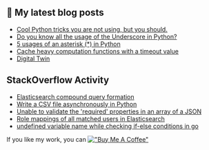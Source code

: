 ## 📩 My latest blog posts
<!-- BLOG-POST-LIST:START -->
- [Cool Python tricks you are not using, but you should.](https://blog.soumendrak.com/cool-python-tricks-you-are-not-using-but-you-should)
- [Do you know all the usage of the Underscore in Python?](https://blog.soumendrak.com/do-you-know-all-the-usage-of-the-underscore-in-python)
- [5 usages of an asterisk (*) in Python](https://blog.soumendrak.com/5-usages-of-an-asterisk-in-python)
- [Cache heavy computation functions with a timeout value](https://blog.soumendrak.com/cache-heavy-computation-functions-with-a-timeout-value)
- [Digital Twin](https://blog.soumendrak.com/digital-twin-introduction)
<!-- BLOG-POST-LIST:END -->

## StackOverflow Activity
<!-- STACKOVERFLOW:START -->
- [Elasticsearch compound query formation](https://stackoverflow.com/questions/68356218/elasticsearch-compound-query-formation)
- [Write a CSV file asynchronously in Python](https://stackoverflow.com/questions/63324327/write-a-csv-file-asynchronously-in-python)
- [Unable to validate the 'required' properties in an array of a JSON](https://stackoverflow.com/questions/63111844/unable-to-validate-the-required-properties-in-an-array-of-a-json)
- [Role mappings of all matched users in Elasticsearch](https://stackoverflow.com/questions/62864570/role-mappings-of-all-matched-users-in-elasticsearch)
- [undefined variable name while checking if-else conditions in go](https://stackoverflow.com/questions/61705899/undefined-variable-name-while-checking-if-else-conditions-in-go)
<!-- STACKOVERFLOW:END -->

If you like my work, you can 
[!["Buy Me A Coffee"](https://www.buymeacoffee.com/assets/img/custom_images/orange_img.png)](https://www.buymeacoffee.com/soumendrak)

<!--
**soumendrak/soumendrak** is a ✨ _special_ ✨ repository because its `README.md` (this file) appears on your GitHub profile.

Here are some ideas to get you started:

- 🔭 I’m currently working on ...
- 🌱 I’m currently learning ...
- 👯 I’m looking to collaborate on ...
- 🤔 I’m looking for help with ...
- 💬 Ask me about ...
- 📫 How to reach me: ...
- 😄 Pronouns: ...
- ⚡ Fun fact: ...
-->
